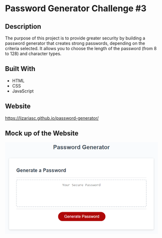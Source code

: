 # Password Generator Challenge #3

## Description
The purpose of this project is to provide greater security by building a password generator that creates strong passwords, depending on the criteria selected. It allows you to choose the length of the password (from 8 to 128) and character types. 

## Built With
- HTML
- CSS
- JavaScript

## Website
https://lizariasc.github.io/password-generator/

## Mock up of the Website
![Mock up](./Develop/demo.png "Mock up")
